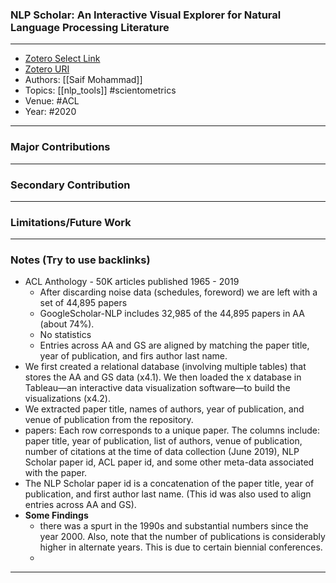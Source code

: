 ### NLP Scholar: An Interactive Visual Explorer for Natural Language Processing Literature
---
- [Zotero Select Link](zotero://select/groups/2480461/items/EETMJEJ3)
- [Zotero URI](https://www.zotero.org/groups/2480461/items/EETMJEJ3)
- Authors: [[Saif Mohammad]] 
- Topics: [[nlp_tools]] #scientometrics
- Venue: #ACL
- Year: #2020
---
### Major Contributions
---
### Secondary Contribution
---
### Limitations/Future Work
---
### Notes (Try to use backlinks)
- ACL Anthology - 50K articles published 1965 - 2019
	- After discarding noise data (schedules, foreword) we are left with a set of 44,895 papers
	- GoogleScholar-NLP includes 32,985 of the 44,895 papers in AA (about 74%).
	- No statistics
	- Entries across AA and GS are aligned by matching the paper title, year of publication, and firs author last name.
- We first created a relational database (involving multiple tables) that stores the AA and GS data (x4.1). We then loaded the x database in Tableau—an interactive data visualization software—to build the visualizations (x4.2).
- We extracted paper title, names of authors, year of publication, and venue of publication from the repository.
- papers: Each row corresponds to a unique paper. The columns include: paper title, year of publication, list of authors, venue of publication, number of citations at the time of data collection (June 2019), NLP Scholar paper id, ACL paper id, and some other meta-data associated with the paper.
- The NLP Scholar paper id is a concatenation of the paper title, year of publication, and first author last name. (This id was also used to align entries across AA and GS).
- **Some Findings**
	- there was a spurt in the 1990s and substantial numbers since the year 2000. Also, note that the number of publications is considerably higher in alternate years. This is due to certain biennial conferences.
	- 
---